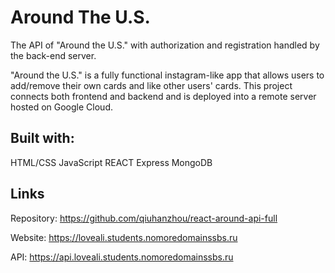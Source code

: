 # Around The U.S.

The API of "Around the U.S." with authorization and registration handled by the back-end server.

"Around the U.S." is a fully functional instagram-like app that allows users to add/remove their own cards and like other users' cards. This project connects both frontend and backend and is deployed into a remote server hosted on Google Cloud.

## Built with:

HTML/CSS
JavaScript
REACT
Express
MongoDB

## Links

Repository: https://github.com/qiuhanzhou/react-around-api-full

Website: https://loveali.students.nomoredomainssbs.ru

API: https://api.loveali.students.nomoredomainssbs.ru
